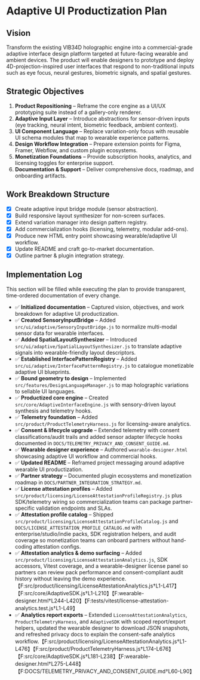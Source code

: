 # Adaptive UI Productization Plan

## Vision
Transform the existing VIB34D holographic engine into a commercial-grade adaptive interface design platform targeted at future-facing wearable and ambient devices. The product will enable designers to prototype and deploy 4D-projection-inspired user interfaces that respond to non-traditional inputs such as eye focus, neural gestures, biometric signals, and spatial gestures.

## Strategic Objectives
1. **Product Repositioning** – Reframe the core engine as a UI/UX prototyping suite instead of a gallery-only renderer.
2. **Adaptive Input Layer** – Introduce abstractions for sensor-driven inputs (eye tracking, neural intent, biometric feedback, ambient context).
3. **UI Component Language** – Replace variation-only focus with reusable UI schema modules that map to wearable experience patterns.
4. **Design Workflow Integration** – Prepare extension points for Figma, Framer, Webflow, and custom plugin ecosystems.
5. **Monetization Foundations** – Provide subscription hooks, analytics, and licensing toggles for enterprise support.
6. **Documentation & Support** – Deliver comprehensive docs, roadmap, and onboarding artifacts.

## Work Breakdown Structure
- [x] Create adaptive input bridge module (sensor abstraction).
- [x] Build responsive layout synthesizer for non-screen surfaces.
- [x] Extend variation manager into design pattern registry.
- [x] Add commercialization hooks (licensing, telemetry, modular add-ons).
- [x] Produce new HTML entry point showcasing wearable/adaptive UI workflow.
- [x] Update README and craft go-to-market documentation.
- [x] Outline partner & plugin integration strategy.

## Implementation Log
This section will be filled while executing the plan to provide transparent, time-ordered documentation of every change.

- ✅ **Initialized documentation** – Captured vision, objectives, and work breakdown for adaptive UI productization.
- ✅ **Created SensoryInputBridge** – Added `src/ui/adaptive/SensoryInputBridge.js` to normalize multi-modal sensor data for wearable interfaces.
- ✅ **Added SpatialLayoutSynthesizer** – Introduced `src/ui/adaptive/SpatialLayoutSynthesizer.js` to translate adaptive signals into wearable-friendly layout descriptors.
- ✅ **Established InterfacePatternRegistry** – Added `src/ui/adaptive/InterfacePatternRegistry.js` to catalogue monetizable adaptive UI blueprints.
- ✅ **Bound geometry to design** – Implemented `src/features/DesignLanguageManager.js` to map holographic variations to sellable UI languages.
- ✅ **Productized core engine** – Created `src/core/AdaptiveInterfaceEngine.js` with sensory-driven layout synthesis and telemetry hooks.
- ✅ **Telemetry foundation** – Added `src/product/ProductTelemetryHarness.js` for licensing-aware analytics.
- ✅ **Consent & lifecycle upgrade** – Extended telemetry with consent classifications/audit trails and added sensor adapter lifecycle hooks documented in `DOCS/TELEMETRY_PRIVACY_AND_CONSENT_GUIDE.md`.
- ✅ **Wearable designer experience** – Authored `wearable-designer.html` showcasing adaptive UI workflow and commercial hooks.
- ✅ **Updated README** – Reframed project messaging around adaptive wearable UI productization.
- ✅ **Partner strategy** – Documented plugin ecosystems and monetization roadmap in `DOCS/PARTNER_INTEGRATION_STRATEGY.md`.
- ✅ **License attestation profiles** – Added `src/product/licensing/LicenseAttestationProfileRegistry.js` plus SDK/telemetry wiring so commercialization teams can package partner-specific validation endpoints and SLAs.
- ✅ **Attestation profile catalog** – Shipped `src/product/licensing/LicenseAttestationProfileCatalog.js` and `DOCS/LICENSE_ATTESTATION_PROFILE_CATALOG.md` with enterprise/studio/indie packs, SDK registration helpers, and audit coverage so monetization teams can onboard partners without hand-coding attestation configs.
- ✅ **Attestation analytics & demo surfacing** – Added `src/product/licensing/LicenseAttestationAnalytics.js`, SDK accessors, Vitest coverage, and a wearable-designer license panel so partners can review pack performance and consent-compliant audit history without leaving the demo experience.【F:src/product/licensing/LicenseAttestationAnalytics.js†L1-L417】【F:src/core/AdaptiveSDK.js†L1-L210】【F:wearable-designer.html†L244-L420】【F:tests/vitest/license-attestation-analytics.test.js†L1-L49】
- ✅ **Analytics report exports** – Extended `LicenseAttestationAnalytics`, `ProductTelemetryHarness`, and `AdaptiveSDK` with scoped report/export helpers, updated the wearable designer to download JSON snapshots, and refreshed privacy docs to explain the consent-safe analytics workflow.【F:src/product/licensing/LicenseAttestationAnalytics.js†L1-L476】【F:src/product/ProductTelemetryHarness.js†L174-L676】【F:src/core/AdaptiveSDK.js†L181-L238】【F:wearable-designer.html†L275-L448】【F:DOCS/TELEMETRY_PRIVACY_AND_CONSENT_GUIDE.md†L60-L90】


